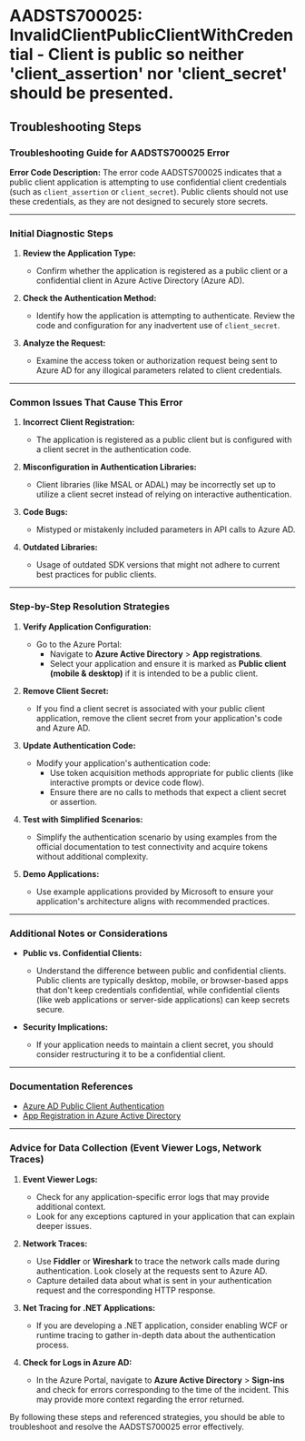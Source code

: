 
# AADSTS700025: InvalidClientPublicClientWithCredential - Client is public so neither 'client_assertion' nor 'client_secret' should be presented.


## Troubleshooting Steps
### Troubleshooting Guide for AADSTS700025 Error

**Error Code Description:**
The error code AADSTS700025 indicates that a public client application is attempting to use confidential client credentials (such as `client_assertion` or `client_secret`). Public clients should not use these credentials, as they are not designed to securely store secrets.

---

### Initial Diagnostic Steps

1. **Review the Application Type:**
   - Confirm whether the application is registered as a public client or a confidential client in Azure Active Directory (Azure AD). 

2. **Check the Authentication Method:**
   - Identify how the application is attempting to authenticate. Review the code and configuration for any inadvertent use of `client_secret`.

3. **Analyze the Request:**
   - Examine the access token or authorization request being sent to Azure AD for any illogical parameters related to client credentials.

---

### Common Issues That Cause This Error

1. **Incorrect Client Registration:**
   - The application is registered as a public client but is configured with a client secret in the authentication code.

2. **Misconfiguration in Authentication Libraries:**
   - Client libraries (like MSAL or ADAL) may be incorrectly set up to utilize a client secret instead of relying on interactive authentication.

3. **Code Bugs:**
   - Mistyped or mistakenly included parameters in API calls to Azure AD.

4. **Outdated Libraries:**
   - Usage of outdated SDK versions that might not adhere to current best practices for public clients.

---

### Step-by-Step Resolution Strategies

1. **Verify Application Configuration:**
   - Go to the Azure Portal:
     - Navigate to **Azure Active Directory** > **App registrations**.
     - Select your application and ensure it is marked as **Public client (mobile & desktop)** if it is intended to be a public client.

2. **Remove Client Secret:**
   - If you find a client secret is associated with your public client application, remove the client secret from your application's code and Azure AD.

3. **Update Authentication Code:**
   - Modify your application's authentication code:
     - Use token acquisition methods appropriate for public clients (like interactive prompts or device code flow).
     - Ensure there are no calls to methods that expect a client secret or assertion.

4. **Test with Simplified Scenarios:**
   - Simplify the authentication scenario by using examples from the official documentation to test connectivity and acquire tokens without additional complexity.

5. **Demo Applications:**
   - Use example applications provided by Microsoft to ensure your application's architecture aligns with recommended practices.

---

### Additional Notes or Considerations

- **Public vs. Confidential Clients:**
  - Understand the difference between public and confidential clients. Public clients are typically desktop, mobile, or browser-based apps that don't keep credentials confidential, while confidential clients (like web applications or server-side applications) can keep secrets secure.

- **Security Implications:**
  - If your application needs to maintain a client secret, you should consider restructuring it to be a confidential client.

---

### Documentation References

- [Azure AD Public Client Authentication](https://learn.microsoft.com/en-us/azure/active-directory/develop/scenario-desktop-acquire-token)
- [App Registration in Azure Active Directory](https://learn.microsoft.com/en-us/azure/active-directory/develop/quickstart-register-app)

---

### Advice for Data Collection (Event Viewer Logs, Network Traces)

1. **Event Viewer Logs:**
   - Check for any application-specific error logs that may provide additional context.
   - Look for any exceptions captured in your application that can explain deeper issues.

2. **Network Traces:**
   - Use **Fiddler** or **Wireshark** to trace the network calls made during authentication. Look closely at the requests sent to Azure AD.
   - Capture detailed data about what is sent in your authentication request and the corresponding HTTP response.

3. **Net Tracing for .NET Applications:**
   - If you are developing a .NET application, consider enabling WCF or runtime tracing to gather in-depth data about the authentication process.

4. **Check for Logs in Azure AD:**
   - In the Azure Portal, navigate to **Azure Active Directory** > **Sign-ins** and check for errors corresponding to the time of the incident. This may provide more context regarding the error returned.

By following these steps and referenced strategies, you should be able to troubleshoot and resolve the AADSTS700025 error effectively.